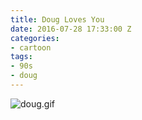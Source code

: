 ```yaml
---
title: Doug Loves You
date: 2016-07-28 17:33:00 Z
categories:
- cartoon
tags:
- 90s
- doug
---
```


![doug.gif](/uploads/doug.gif)